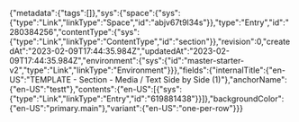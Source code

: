 {"metadata":{"tags":[]},"sys":{"space":{"sys":{"type":"Link","linkType":"Space","id":"abjv67t9l34s"}},"type":"Entry","id":"280384256","contentType":{"sys":{"type":"Link","linkType":"ContentType","id":"section"}},"revision":0,"createdAt":"2023-02-09T17:44:35.984Z","updatedAt":"2023-02-09T17:44:35.984Z","environment":{"sys":{"id":"master-starter-v2","type":"Link","linkType":"Environment"}}},"fields":{"internalTitle":{"en-US":"TEMPLATE - Section - Media / Text Side by Side (1)"},"anchorName":{"en-US":"testt"},"contents":{"en-US":[{"sys":{"type":"Link","linkType":"Entry","id":"619881438"}}]},"backgroundColor":{"en-US":"primary.main"},"variant":{"en-US":"one-per-row"}}}